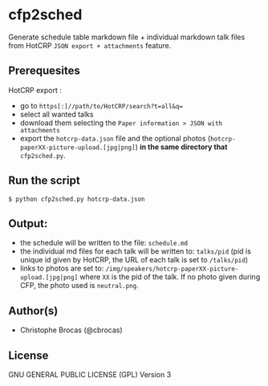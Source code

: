 # cfp2sched

Generate schedule table markdown file + individual markdown talk files from HotCRP `JSON export + attachments` feature.

## Prerequesites

HotCRP export : 
  - go to `https[:]//path/to/HotCRP/search?t=all&q=`
  - select all wanted talks 
  - download them selecting the `Paper information > JSON with attachments` 
  - export the `hotcrp-data.json` file and the optional photos (`hotcrp-paperXX-picture-upload.[jpg|png]`) **in the same directory that** `cfp2sched.py`.

## Run the script

`$ python cfp2sched.py hotcrp-data.json`

## Output:
  - the schedule will be written to the file: `schedule.md`
  - the individual md files for each talk will be written to: `talks/pid` (pid is unique id given by HotCRP, the URL of each talk is set to `/talks/pid`)
  - links to photos are set to: `/img/speakers/hotcrp-paperXX-picture-upload.[jpg|png]` where `XX` is the pid of the talk. If no photo given during CFP, the photo used is `neutral.png`.

## Author(s)
- Christophe Brocas (@cbrocas)

## License
GNU GENERAL PUBLIC LICENSE (GPL) Version 3
